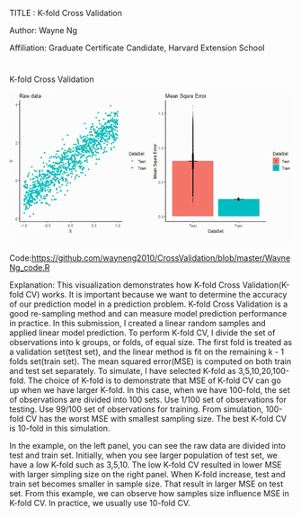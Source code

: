 TITLE : K-fold Cross Validation

Author: Wayne Ng

Affiliation: Graduate Certificate Candidate, Harvard Extension School 

#


K-fold Cross Validation

![Alt Text](WayneNg_artifact.gif)


Code:https://github.com/wayneng2010/CrossValidation/blob/master/WayneNg_code.R


Explanation: 
This visualization demonstrates how K-fold Cross Validation(K-fold CV) works. It is important because we want to determine the accuracy of our prediction model in a prediction problem. K-fold Cross Validation is a good re-sampling method and can measure model prediction performance in practice. In this submission, I created a linear random samples and applied linear model prediction. To perform K-fold CV, I divide the set of observations into k groups, or folds, of equal size. The first fold is treated as a validation set(test set), and the linear method is fit on the remaining k - 1 folds set(train set). The mean squared error(MSE) is computed on both train and test set separately. To simulate, I have selected K-fold as 3,5,10,20,100-fold. The choice of K-fold is to demonstrate that MSE of K-fold CV can go up when we have larger K-fold. In this case, when we have 100-fold, the set of observations are divided into 100 sets. Use 1/100 set of observations for testing. Use 99/100 set of observations for training. From simulation, 100-fold CV has the worst MSE with smallest sampling size. The best K-fold CV is 10-fold in this simulation. 

In the example, on the left panel, you can see the raw data are divided into test and train set. Initially, when you see larger population of test set, we have a low K-fold such as 3,5,10. The low K-fold CV resulted in lower MSE with larger simpling size on the right panel. When K-fold increase, test and train set becomes smaller in sample size. That result in larger MSE on test set. From this example, we can observe how samples size influence MSE in K-fold CV. In practice, we usually use 10-fold CV. 
